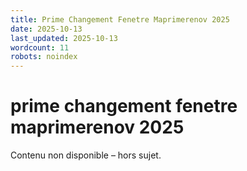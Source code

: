 ```yaml
---
title: Prime Changement Fenetre Maprimerenov 2025
date: 2025-10-13
last_updated: 2025-10-13
wordcount: 11
robots: noindex
---
```


# prime changement fenetre maprimerenov 2025

Contenu non disponible – hors sujet.